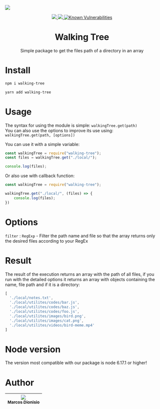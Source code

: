 <img align="center" src="https://i.imgur.com/R3xKqd2.png">

<p align="center">
  <a href="https://npm-stat.com/charts.html?package=walking-tree">
    <img src="https://img.shields.io/npm/dm/walking-tree.svg">
  </a>
  <a href="https://www.npmjs.com/package/walking-tree">
    <img src="https://badge.fury.io/js/walking-tree.svg">
  </a>
  <a href="https://snyk.io/test/github/marcos-dionisio/walking-tree">
    <img src="https://snyk.io/test/github/marcos-dionisio/walking-tree/badge.svg" alt="Known Vulnerabilities" data-canonical-src="https://snyk.io/test/github/marcos-dionisio/walking-tree" style="max-width:100%;">
  </a>
</p>

<h1 align="center">Walking Tree</h1>
<p align="center">Simple package to get the files path of a directory in an array</p>

# Install

```bash
npm i walking-tree
```
```bash
yarn add walking-tree
```

# Usage

The syntax for using the module is simple: `walkingTree.get(path)`\
You can also use the options to improve its use using: `walkingTree.get(path, [options])`

You can use it with a simple variable:
```js
const walkingTree = require("walking-tree");
const files = walkingTree.get("./local/");

console.log(files);
```
Or also use with callback function:
```js
const walkingTree = require("walking-tree");

walkingTree.get("./local/", (files) => {
	console.log(files);
})
```

# Options

`filter` : `RegExp` - Filter the path name and file so that the array returns only the desired files according to your RegEx

# Result

The result of the execution returns an array with the path of all files, if you run with the detailed options it returns an array with objects containing the name, file path and if it is a directory:
```js
[
  './local/notes.txt',
  './local/utilites/codes/bar.js',
  './local/utilites/codes/baz.js',
  './local/utilites/codes/foo.js',
  './local/utilites/images/bird.png',
  './local/utilites/images/cat.png',
  './local/utilites/videos/bird-meme.mp4'
]
```

# Node version

The version most compatible with our package is node 6.17.1 or higher!

# Author


| [<img src="https://avatars.githubusercontent.com/u/74318296?v=4&s=115"><br><sub>Marcos Dionisio</sub>](https://github.com/marcos-dionisio) |
| :---: |